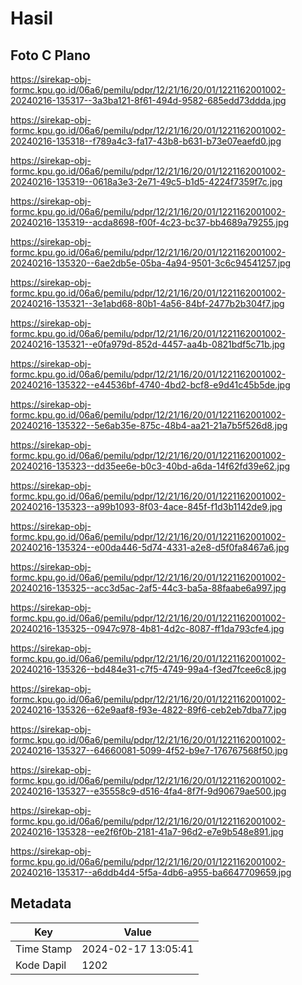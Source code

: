 # Hasil

## Foto C Plano

https://sirekap-obj-formc.kpu.go.id/06a6/pemilu/pdpr/12/21/16/20/01/1221162001002-20240216-135317--3a3ba121-8f61-494d-9582-685edd73ddda.jpg

https://sirekap-obj-formc.kpu.go.id/06a6/pemilu/pdpr/12/21/16/20/01/1221162001002-20240216-135318--f789a4c3-fa17-43b8-b631-b73e07eaefd0.jpg

https://sirekap-obj-formc.kpu.go.id/06a6/pemilu/pdpr/12/21/16/20/01/1221162001002-20240216-135319--0618a3e3-2e71-49c5-b1d5-4224f7359f7c.jpg

https://sirekap-obj-formc.kpu.go.id/06a6/pemilu/pdpr/12/21/16/20/01/1221162001002-20240216-135319--acda8698-f00f-4c23-bc37-bb4689a79255.jpg

https://sirekap-obj-formc.kpu.go.id/06a6/pemilu/pdpr/12/21/16/20/01/1221162001002-20240216-135320--6ae2db5e-05ba-4a94-9501-3c6c94541257.jpg

https://sirekap-obj-formc.kpu.go.id/06a6/pemilu/pdpr/12/21/16/20/01/1221162001002-20240216-135321--3e1abd68-80b1-4a56-84bf-2477b2b304f7.jpg

https://sirekap-obj-formc.kpu.go.id/06a6/pemilu/pdpr/12/21/16/20/01/1221162001002-20240216-135321--e0fa979d-852d-4457-aa4b-0821bdf5c71b.jpg

https://sirekap-obj-formc.kpu.go.id/06a6/pemilu/pdpr/12/21/16/20/01/1221162001002-20240216-135322--e44536bf-4740-4bd2-bcf8-e9d41c45b5de.jpg

https://sirekap-obj-formc.kpu.go.id/06a6/pemilu/pdpr/12/21/16/20/01/1221162001002-20240216-135322--5e6ab35e-875c-48b4-aa21-21a7b5f526d8.jpg

https://sirekap-obj-formc.kpu.go.id/06a6/pemilu/pdpr/12/21/16/20/01/1221162001002-20240216-135323--dd35ee6e-b0c3-40bd-a6da-14f62fd39e62.jpg

https://sirekap-obj-formc.kpu.go.id/06a6/pemilu/pdpr/12/21/16/20/01/1221162001002-20240216-135323--a99b1093-8f03-4ace-845f-f1d3b1142de9.jpg

https://sirekap-obj-formc.kpu.go.id/06a6/pemilu/pdpr/12/21/16/20/01/1221162001002-20240216-135324--e00da446-5d74-4331-a2e8-d5f0fa8467a6.jpg

https://sirekap-obj-formc.kpu.go.id/06a6/pemilu/pdpr/12/21/16/20/01/1221162001002-20240216-135325--acc3d5ac-2af5-44c3-ba5a-88faabe6a997.jpg

https://sirekap-obj-formc.kpu.go.id/06a6/pemilu/pdpr/12/21/16/20/01/1221162001002-20240216-135325--0947c978-4b81-4d2c-8087-ff1da793cfe4.jpg

https://sirekap-obj-formc.kpu.go.id/06a6/pemilu/pdpr/12/21/16/20/01/1221162001002-20240216-135326--bd484e31-c7f5-4749-99a4-f3ed7fcee6c8.jpg

https://sirekap-obj-formc.kpu.go.id/06a6/pemilu/pdpr/12/21/16/20/01/1221162001002-20240216-135326--62e9aaf8-f93e-4822-89f6-ceb2eb7dba77.jpg

https://sirekap-obj-formc.kpu.go.id/06a6/pemilu/pdpr/12/21/16/20/01/1221162001002-20240216-135327--64660081-5099-4f52-b9e7-176767568f50.jpg

https://sirekap-obj-formc.kpu.go.id/06a6/pemilu/pdpr/12/21/16/20/01/1221162001002-20240216-135327--e35558c9-d516-4fa4-8f7f-9d90679ae500.jpg

https://sirekap-obj-formc.kpu.go.id/06a6/pemilu/pdpr/12/21/16/20/01/1221162001002-20240216-135328--ee2f6f0b-2181-41a7-96d2-e7e9b548e891.jpg

https://sirekap-obj-formc.kpu.go.id/06a6/pemilu/pdpr/12/21/16/20/01/1221162001002-20240216-135317--a6ddb4d4-5f5a-4db6-a955-ba6647709659.jpg


## Metadata

| Key        | Value               |
| ---------- | ------------------- |
| Time Stamp | 2024-02-17 13:05:41 |
| Kode Dapil | 1202                |



